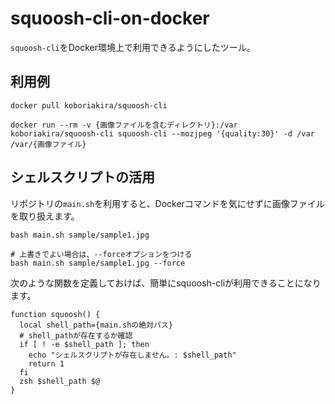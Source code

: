 # squoosh-cli-on-docker

`squoosh-cli`をDocker環境上で利用できるようにしたツール。

## 利用例

```
docker pull koboriakira/squoosh-cli
```

```
docker run --rm -v {画像ファイルを含むディレクトリ}:/var koboriakira/squoosh-cli squoosh-cli --mozjpeg '{quality:30}' -d /var /var/{画像ファイル}
```

## シェルスクリプトの活用

リポジトリの`main.sh`を利用すると、Dockerコマンドを気にせずに画像ファイルを取り扱えます。

```
bash main.sh sample/sample1.jpg

# 上書きでよい場合は、--forceオプションをつける
bash main.sh sample/sample1.jpg --force
```

次のような関数を定義しておけば、簡単にsquoosh-cliが利用できることになります。
```
function squoosh() {
  local shell_path={main.shの絶対パス}
  # shell_pathが存在するか確認
  if [ ! -e $shell_path ]; then
    echo "シェルスクリプトが存在しません。: $shell_path"
    return 1
  fi
  zsh $shell_path $@
}
```
